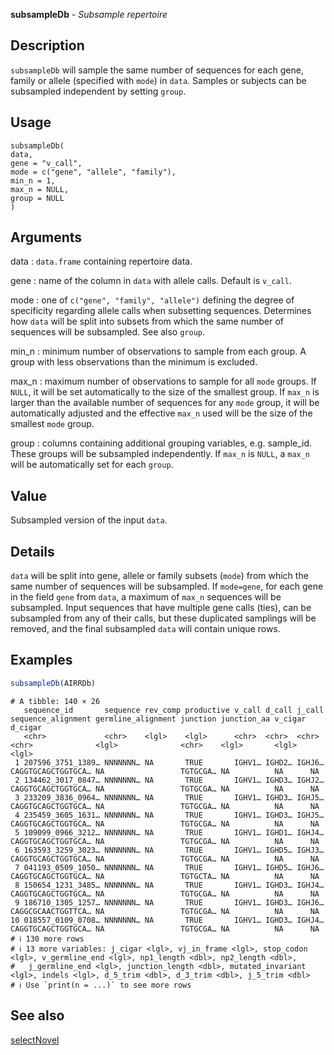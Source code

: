 **subsampleDb** - *Subsample repertoire*

Description
--------------------

`subsampleDb` will sample the same number of sequences for each gene, family
or allele (specified with `mode`) in `data`. Samples or subjects can
be subsampled independent by setting `group`.


Usage
--------------------
```
subsampleDb(
data,
gene = "v_call",
mode = c("gene", "allele", "family"),
min_n = 1,
max_n = NULL,
group = NULL
)
```

Arguments
-------------------

data
:   `data.frame` containing repertoire data.

gene
:   name of the column in `data` with allele calls. Default
is `v_call`.

mode
:   one of `c("gene", "family", "allele")` defining the degree of
specificity regarding allele calls when subsetting sequences.
Determines how `data` will be split into subsets from
which the same number of sequences will be subsampled. See
also `group`.

min_n
:   minimum number of observations to sample from each group. A group with
less observations than the minimum is excluded.

max_n
:   maximum number of observations to sample for all `mode` groups.
If `NULL`, it will be set automatically to the size of
the smallest group. If `max_n` is larger than the available
number of sequences for any `mode` group, it will be
automatically adjusted and the effective `max_n` used
will be the size of the smallest `mode` group.

group
:   columns containing additional grouping variables, e.g. sample_id.
These groups will be subsampled independently. If
`max_n` is `NULL`, a `max_n` will be
automatically set for each `group`.




Value
-------------------

Subsampled version of the input `data`.


Details
-------------------

`data` will be split into gene, allele or family subsets (`mode`) from
which the same number of sequences will be subsampled. If `mode=gene`,
for each gene in the field `gene` from `data`, a maximum of
`max_n` sequences will be subsampled. Input sequences
that have multiple gene calls (ties), can be subsampled from any of their calls,
but these duplicated samplings will be removed, and the final
subsampled `data` will contain unique rows.



Examples
-------------------

```R
subsampleDb(AIRRDb)

```


```
# A tibble: 140 × 26
   sequence_id       sequence rev_comp productive v_call d_call j_call sequence_alignment germline_alignment junction junction_aa v_cigar d_cigar
   <chr>             <chr>    <lgl>    <lgl>      <chr>  <chr>  <chr>  <chr>              <lgl>              <chr>    <lgl>       <lgl>   <lgl>  
 1 207596_3751_1389… NNNNNNN… NA       TRUE       IGHV1… IGHD2… IGHJ6… CAGGTGCAGCTGGTGCA… NA                 TGTGCGA… NA          NA      NA     
 2 134462_3017_0847… NNNNNNN… NA       TRUE       IGHV1… IGHD3… IGHJ2… CAGGTGCAGCTGGTGCA… NA                 TGTGCGA… NA          NA      NA     
 3 233209_3836_0964… NNNNNNN… NA       TRUE       IGHV1… IGHD3… IGHJ5… CAGGTGCAGCTGGTGCA… NA                 TGTGCGA… NA          NA      NA     
 4 235459_3605_1631… NNNNNNN… NA       TRUE       IGHV1… IGHD3… IGHJ5… CAGGTGCAGCTGGTGCA… NA                 TGTGCGA… NA          NA      NA     
 5 109099_0966_3212… NNNNNNN… NA       TRUE       IGHV1… IGHD1… IGHJ4… CAGGTGCAGCTGGTGCA… NA                 TGTGCGA… NA          NA      NA     
 6 163593_3259_3023… NNNNNNN… NA       TRUE       IGHV1… IGHD5… IGHJ3… CAGGTGCAGCTGGTGCA… NA                 TGTGCGA… NA          NA      NA     
 7 041193_0509_1050… NNNNNNN… NA       TRUE       IGHV1… IGHD5… IGHJ6… CAGGTGCAGCTGGTGCA… NA                 TGTGCTA… NA          NA      NA     
 8 150654_1231_3485… NNNNNNN… NA       TRUE       IGHV1… IGHD3… IGHJ4… CAGGTGCAGCTGGTGCA… NA                 TGTGCGA… NA          NA      NA     
 9 186710_1305_1257… NNNNNNN… NA       TRUE       IGHV1… IGHD3… IGHJ6… CAGGCGCAACTGGTTCA… NA                 TGTGCGA… NA          NA      NA     
10 018557_0109_0708… NNNNNNN… NA       TRUE       IGHV1… IGHD3… IGHJ4… CAGGTGCAGCTGGTGCA… NA                 TGTGCGA… NA          NA      NA     
# ℹ 130 more rows
# ℹ 13 more variables: j_cigar <lgl>, vj_in_frame <lgl>, stop_codon <lgl>, v_germline_end <lgl>, np1_length <dbl>, np2_length <dbl>,
#   j_germline_end <lgl>, junction_length <dbl>, mutated_invariant <lgl>, indels <lgl>, d_5_trim <dbl>, d_3_trim <dbl>, j_5_trim <dbl>
# ℹ Use `print(n = ...)` to see more rows

```



See also
-------------------

[selectNovel](selectNovel.md)






